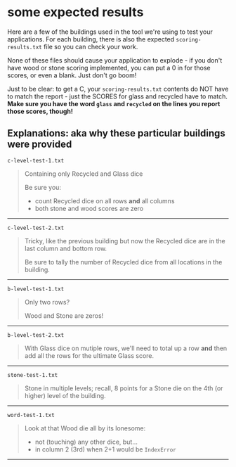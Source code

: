 # some expected results

Here are a few of the buildings used in the tool we're using to test your applications. For each building, there is also the expected `scoring-results.txt` file so you can check your work.

None of these files should cause your application to explode - if you don't have wood or stone scoring implemented, you can put a 0 in for those scores, or even a blank. Just don't go boom!

Just to be clear: to get a C, your `scoring-results.txt` contents do NOT have to match the report - just the SCORES for glass and recycled have to match. **Make sure you have the word `glass` and `recycled` on the lines you report those scores, though!**

## Explanations: aka why these particular buildings were provided

`c-level-test-1.txt`

> Containing only Recycled and Glass dice
>
> Be sure you:
> - count Recycled dice on all rows **and** all columns 
> - both stone and wood scores are zero

---

`c-level-test-2.txt`

> Tricky, like the previous building but now the Recycled dice are in the last column and bottom row.
>
> Be sure to tally the number of Recycled dice from all locations in the building.

---

`b-level-test-1.txt`

> Only two rows?
>
> Wood and Stone are zeros!

---

`b-level-test-2.txt`

> With Glass dice on mutiple rows, we'll need to total up a row **and** then add all the rows for the ultimate Glass score.

---

`stone-test-1.txt`

> Stone in multiple levels; recall, 8 points for a Stone die on the 4th (or higher) level of the building.

---

`word-test-1.txt`

> Look at that Wood die all by its lonesome:
> - not (touching) any other dice, but...
> - in column 2 (3rd) when 2+1 would be `IndexError`

---
